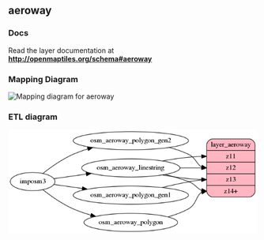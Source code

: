 ## aeroway

### Docs
Read the layer documentation at **http://openmaptiles.org/schema#aeroway**

### Mapping Diagram
![Mapping diagram for aeroway](http://openmaptiles.org/media/mapping_aeroway.png)

### ETL diagram
![ETL diagram for aeroway](etl_diagram.png?raw=true)
